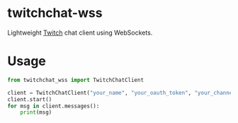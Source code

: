 # twitchchat-wss
Lightweight [Twitch](https://twitch.tv) chat client using 
WebSockets.

# Usage
```python
from twitchchat_wss import TwitchChatClient

client = TwitchChatClient("your_name", "your_oauth_token", "your_channel")
client.start()
for msg in client.messages():
    print(msg)
```